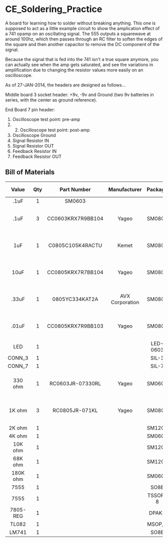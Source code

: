 CE_Soldering_Practice
=====================

A board for learning how to solder without breaking anything.  This one is supposed to act as a little example circuit to show the amplication effect of a 741 opamp on an oscillating signal.  The 555 outputs a squarewave at around 100hz, which then passes through an RC filter to soften the edges of the square and then another capacitor to remove the DC component of the signal.

Because the signal that is fed into the 741 isn't a true square anymore, you can actually see when the amp gets saturated, and see the variations in amplification due to changing the resistor values more easily on an oscilloscope.

As of 27-JAN-2014, the headers are designed as follows...

Middle board 3 socket header: +9v, -9v and Ground (two 9v batteries in series, with the center as ground reference).

End Board 7 pin header: 
1. Oscilloscope test point: pre-amp
2. 2. Oscilloscope test point: post-amp
3. Oscilloscope Ground
4. Signal Resistor IN 
5. Signal Resistor OUT 
6. Feedback Resistor IN 
7. Feedback Resistor OUT 

## Bill of Materials


| Value |  Qty | Part Number | Manufacturer  |  Package | Reference | Description |  Digi-Key P/N  |  Min Qty | Cost  |
| :-----------:  | :-----------:     | :------:  | :------:  | :------:  | :------:  | :------:  |:------:  |:------:  |:------:  |
.1uF  |  1      |     SM0603 | | | C9    |      1 |  0.1  |   
.1uF   | 3  | CC0603KRX7R9BB104  | Yageo  | SM0805 | C1 C2 C5  |  CAP CER 0.1UF 50V 10% X7R 0603 | 311-1344-1-ND               
1uF | 1 |  C0805C105K4RACTU   | Kemet  | SM0805 |  C3 |  CAP CER 1UF 16V 10% X7R 0805  |  399-1284-1-ND |  1 |  0.12  |        
10uF  |  1   |   CC0805KRX7R7BB104 | Yageo |      SM0805 | C4    | CAP CER 10UF 6.3V 10% X5R 0805 | 311-1459-2-ND | 1 | 0.02905                      
.33uF  | 1    | 0805YC334KAT2A |  AVX Corporation   |     SM0805 | C6    | CAP CER 0.33UF 16V 10% X7R 0805 | 478-1402-1-ND | 1 | 0.24000                   
.01uF  | 1    | CC0805KRX7R9BB103 |  Yageo   |     SM0805 | C7   | CAP CER 10000PF 50V 10% X7R 0805 | 311-1136-1-ND | 1 | 0.10                       
LED | 1 |  |   |  LED-0603  |  D1  | 
CONN_3 | 1    | |     |     SIL-3  | K1    |                    
CONN_7 | 1    | |     |     SIL-7  | P1    |                    
330 ohm | 1    |  RC0603JR-07330RL   |   Yageo   |      SM0603 | R9    | RES 330 OHM 1/10W 5% 0603 SMD | 311-330GRCT-ND | 1 | 0.10                     
1K ohm  | 3   | RC0805JR-071KL |  Yageo    |      SM0805 | R2 R3 R5    | RES 1.0K OHM 1/8W 5% 0805 SMD | 311-1.0KARCT-ND | 1 | .10                       
2K ohm  | 1    | |    |      SM1206 | R6   |                     
4K ohm  | 1    | |    |     SM0603 | R7    |                    
10K ohm | 1    | |    |      SM1206 | R4    |                    
68K ohm | 1    | |    |      SM1206 | R1     |                   
180K ohm |   1  | |    |        SM0603 | R8     |                   
7555   | 1     | |     |    SO8E  |  U1      |                  
7555   | 1    | |      |    TSSOP-8 | U4    |                    
7805-REG  |  1  | |    |        DPAK3 |  U3   |                     
TL082  | 1    | |      |    MSOP_8 | U5     |                   
LM741  | 1     | |     |    SO8E   | U2    |                    